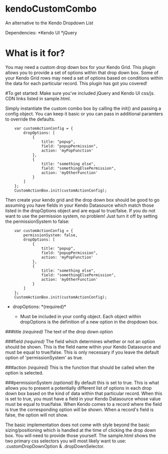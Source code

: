 kendoCustomCombo
================

An alternative to the Kendo Dropdown List

Dependencies:
*Kendo UI
*jQuery

# What is it for?
You may need a custom drop down box for your Kendo Grid.  This plugin allows you to provide a set of options within that drop down box.  Some of your Kendo Grid rows may need a set of options based on conditions within the data for each particular record.  This plugin has got you covered!

#To get started:
Make sure you've included jQuery and Kendo UI css/js.  CDN links listed in sample.html.

Simply instantiate the custom combo box by calling the init() and passing a config object.  You can keep it basic or you can pass in additional paramters to override the defaults.

```
	var customActionConfig = {
		dropOptions: [
			{
				title: "popup",
				field: "popupPermission",
				action: 'myPopFunction'
			},
			{
				title: "something else",
				field: "somethingElsePermission",
				action: 'myOtherFunction'
			}
		]
	};
	CustomActionBox.init(customActionConfig);
```

Then create your kendo grid and the drop down box should be good to go assuming you have fields in your Kendo Datasource which match those listed in the dropOptions object and are equal to true/false.  If you do not want to use the permission system, no problem!  Just turn it off by setting the permissionSystem to false:

```
	var customActionConfig = {
		permissionSystem: false,
		dropOptions: [
			{
				title: "popup",
				field: "popupPermission",
				action: 'myPopFunction'
			},
			{
				title: "something else",
				field: "somethingElsePermission",
				action: 'myOtherFunction'
			}
		]
	};
	CustomActionBox.init(customActionConfig);
```



<ul>
<li>dropOptions: *(required)*</li>
<ul><li>Must be included in your config object.  Each object within dropOptions is the definition of a new option in the dropdown box.</li></ul>
</ul>

###title *(required)*
The text of the drop down option

###field *(required)*
The field which determines whether or not an option should be shown.  This is the field name within your Kendo Datasource and must be equal to true/false.  This is only necessary if you leave the default option of 'permissionSystem' as true.

###action *(required)*
This is the function that should be called when the option is selected.

###permissionSystem *(optional)*
By default this is set to true.  This is what allows you to present a potentially different list of options in each drop down box based on the kind of data within that particular record.  When this is set to true, you must have a field in your Kendo Datasource whose value must be equal to true/false.  When Kendo comes to a record where the field is true the corresponding option will be shown.  When a record's field is false, the option will not show.


The basic implementation does not come with style beyond the basic sizing/positioning which is handled at the time of clicking the drop down box.  You will need to provide those yourself.  The sample.html shows the two primary css selectors you will most likely want to use: .customDropDownOption & .dropDownSelector.



